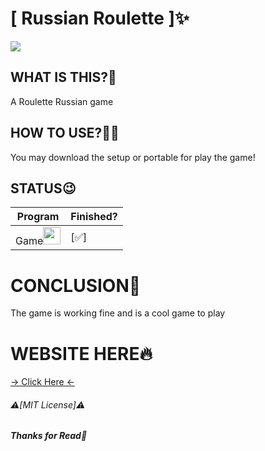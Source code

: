 
# **[ Russian Roulette ]✨**

<!-- Video, Gif or Img here!! -->
<img src="../Russian-Roulette/Russian Roulette/DOWNLOAD.png">
<!-- <video src="If is a Video." autoplay loop muted> -->

## **WHAT IS THIS?👀**
 A Roulette Russian game
## **HOW TO USE?🤷‍♂️**
  You may download the setup or portable for play the game!
## STATUS😉
 Program | Finished?
 ---       | ---
 Game<img src="https://cdn-icons-png.flaticon.com/512/7308/7308168.png" width="28px">  | [✅]
# CONCLUSION🌟
 The game is working fine and is a cool game to play
# WEBSITE HERE🔥
[-> Click Here <-]([ocoye.github.io/Russian-Roulette/])

###### ⚠️[MIT License]⚠️
###### ***Thanks for Read🙏***
